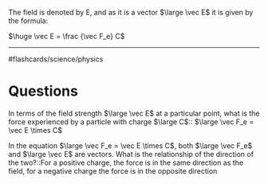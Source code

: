 


The field is denoted by E, and as it is a vector  $\large  \vec  E$ it is given by the formula:

 $\huge  \vec  E =  \frac   {\vec F_e} C$


----
#flashcards/science/physics 
# Questions


In terms of the field strength $\large  \vec E$ at a particular point, what is the force experienced by a particle with charge $\large C$:: $\large  \vec  F_e =  \vec E \times C$
<!--SR:!2024-10-19,96,230-->

In the equation $\large  \vec  F_e =  \vec E \times C$, both $\large  \vec  F_e$ and $\large  \vec E$ are vectors. What is the relationship of the direction of the two?::For a positive charge, the force is in the same direction as the field, for a negative charge the force is in the opposite direction
<!--SR:!2024-12-26,285,292-->
